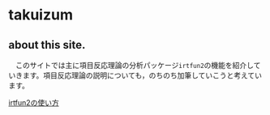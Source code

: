# takuizum

## about this site.

　このサイトでは主に項目反応理論の分析パッケージ`irtfun2`の機能を紹介していきます。項目反応理論の説明についても，のちのち加筆していこうと考えています。
 
[irtfun2の使い方](
        20190118_introduction_to_irtfun2
      )
